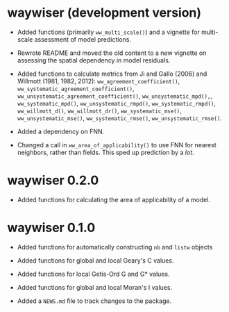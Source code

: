 # waywiser (development version)

* Added functions (primarily `ww_multi_scale()`) and a vignette for multi-scale 
  assessment of model predictions.
  
* Rewrote README and moved the old content to a new vignette on assessing the
  spatial dependency in model residuals.
  
* Added functions to calculate metrics from Ji and Gallo (2006) and Willmott
  (1981, 1982, 2012): `ww_agreement_coefficient()`, 
  `ww_systematic_agreement_coefficient()`, 
  `ww_unsystematic_agreement_coefficient()`, `ww_unsystematic_mpd(),`,
  `ww_systematic_mpd()`, `ww_unsystematic_rmpd()`, `ww_systematic_rmpd()`,
  `ww_willmott_d()`, `ww_willmott_dr()`, `ww_systematic_mse()`, 
  `ww_unsystematic_mse()`, `ww_systematic_rmse()`, `ww_unsystematic_rmse()`.

* Added a dependency on FNN.

* Changed a call in `ww_area_of_applicability()` to use FNN for nearest 
  neighbors, rather than fields. This sped up prediction by a _lot_.

# waywiser 0.2.0

* Added functions for calculating the area of applicability of a model. 

# waywiser 0.1.0

* Added functions for automatically constructing `nb` and `listw` objects

* Added functions for global and local Geary's C values.

* Added functions for local Getis-Ord G and G* values.

* Added functions for global and local Moran's I values.

* Added a `NEWS.md` file to track changes to the package.

